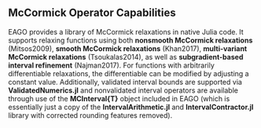 ## **McCormick Operator Capabilities**

EAGO provides a library of McCormick relaxations in native Julia code. It supports
relaxing functions using both **nonsmooth McCormick relaxations** (Mitsos2009), **smooth McCormick relaxations** (Khan2017), **multi-variant McCormick relaxations** (Tsoukalas2014), as well
as **subgradient-based interval refinement** (Najman2017). For functions with
arbitrarily differentiable relaxations, the differentiable can be modified by adjusting a constant value. Additionally, validated interval bounds are supported via **ValidatedNumerics.jl** and nonvalidated interval operators are available through use of the **MCInterval{T}** object included in EAGO (which is essentially just a copy of the **IntervalArithmetic.jl** and **IntervalContractor.jl** library with corrected rounding features removed).
